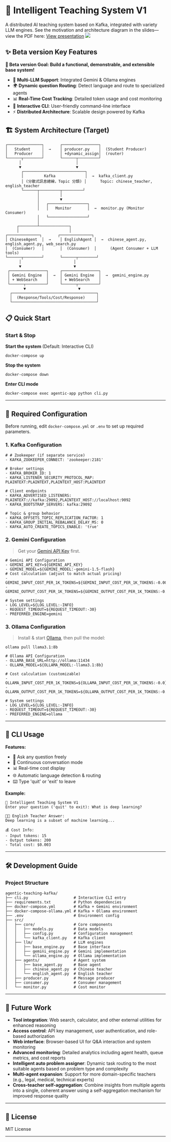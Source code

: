 # 🚀 Intelligent Teaching System V1

A distributed AI teaching system based on Kafka, integrated with variety LLM engines.
See the motivation and architecture diagram in the slides—view the PDF here: [View presentation](./agent-teach-introduce.pdf)
![](/docs/images/demo.gif)

## ✨ Beta version Key Features
**🎯 Beta version Goal: Build a functional, demonstrable, and extensible base system!**
- 🤖 **Multi-LLM Support**: Integrated Gemini & Ollama engines
- 🌍 **Dynamic question Routing**: Detect language and route to specialized agents
- 📊 **Real-Time Cost Tracking**: Detailed token usage and cost monitoring
- 💬 **Interactive CLI**: User-friendly command-line interface
- ⚡ **Distributed Architecture**: Scalable design powered by Kafka

## 🏗️ System Architecture (Target)
 ```
 ┌───────────────┐       ┌────────────────┐
│   Student     │  →    │ producer.py    │  (Student Producer)
│   Producer    │       │ +dynamic_assign│  (router)
└──────┬────────┘       └──────┬─────────┘
       │                        │
       ▼                        ▼
        ┌───────────────────────────┐
        │         Kafka             │  →  kafka_client.py 
        │ (分散式訊息總線，Topic 分類) │      Topic: chinese_teacher, english_teacher
        └──────┬─────────┬─────────┘
               │         │
               │         ▼
               │   ┌─────────────────┐
               │   │   Monitor       │  →  monitor.py (Monitor Consumer)
               │   └─────────────────┘
               │
      ┌────────┴─────────────┐
      │                      │
┌──────────────┐       ┌──────────────┐
│ ChineseAgent  │  →    │ EnglishAgent │  →  chinese_agent.py, english_agent.py, web_search.py
│  (Consumer)   │       │  (Consumer)  │      (Agent Consumer + LLM tools)
└──────┬────────┘       └──────┬────────┘
       │                       │
       ▼                       ▼
  ┌────────────────┐     ┌────────────────┐
  │ Gemini Engine  │  →  │ Gemini Engine  │  →  gemini_engine.py 
  │ + WebSearch    │     │ + WebSearch    │     
  └──────┬─────────┘     └──────┬─────────┘
         ▼                       ▼
   ┌─────────────────────────────────────┐
   │  (Response/Tools/Cost/Response)     │  
   └─────────────────────────────────────┘
 ```

## 📋 Quick Start

### Start & Stop

**Start the system** (Default: Interactive CLI)
    
    docker-compose up

**Stop the system**
    
    docker-compose down

**Enter CLI mode**
    
    docker-compose exec agentic-app python cli.py

---

## 🔧 Required Configuration

Before running, edit `docker-compose.yml` or `.env` to set up required parameters.

### 1. Kafka Configuration
    # # Zookeeper (if separate service)
    - KAFKA_ZOOKEEPER_CONNECT: 'zookeeper:2181'

    # Broker settings
    - KAFKA_BROKER_ID: 1
    - KAFKA_LISTENER_SECURITY_PROTOCOL_MAP: PLAINTEXT:PLAINTEXT,PLAINTEXT_HOST:PLAINTEXT

    # Client endpoints
    - KAFKA_ADVERTISED_LISTENERS: PLAINTEXT://kafka:29092,PLAINTEXT_HOST://localhost:9092
    - KAFKA_BOOTSTRAP_SERVERS: kafka:29092

    # Topic & group behavior
    - KAFKA_OFFSETS_TOPIC_REPLICATION_FACTOR: 1
    - KAFKA_GROUP_INITIAL_REBALANCE_DELAY_MS: 0
    - KAFKA_AUTO_CREATE_TOPICS_ENABLE: 'true'

### 2. Gemini Configuration
> Get your [Gemini API Key](https://ai.google.dev/gemini-api/docs?hl=en) first.
    
    # Gemini API Configuration
    - GEMINI_API_KEY=${GEMINI_API_KEY}
    - GEMINI_MODEL=${GEMINI_MODEL:-gemini-1.5-flash}
    # Cost calculation (adjust to match actual pricing)
    - GEMINI_INPUT_COST_PER_1K_TOKENS=${GEMINI_INPUT_COST_PER_1K_TOKENS:-0.000125}
    - GEMINI_OUTPUT_COST_PER_1K_TOKENS=${GEMINI_OUTPUT_COST_PER_1K_TOKENS:-0.000375}

    # System settings
    - LOG_LEVEL=${LOG_LEVEL:-INFO}
    - REQUEST_TIMEOUT=${REQUEST_TIMEOUT:-30}
    - PREFERRED_ENGINE=gemini

### 3. Ollama Configuration
> Install & start [Ollama](https://github.com/ollama/ollama), then pull the model:
    
    ollama pull llama3.1:8b

    # Ollama API Configuration
    - OLLAMA_BASE_URL=http://ollama:11434
    - OLLAMA_MODEL=${OLLAMA_MODEL:-llama3.1:8b}

    # Cost calculation (customizable)
    - OLLAMA_INPUT_COST_PER_1K_TOKENS=${OLLAMA_INPUT_COST_PER_1K_TOKENS:-0.0}
    - OLLAMA_OUTPUT_COST_PER_1K_TOKENS=${OLLAMA_OUTPUT_COST_PER_1K_TOKENS:-0.0}

    # System settings
    - LOG_LEVEL=${LOG_LEVEL:-INFO}
    - REQUEST_TIMEOUT=${REQUEST_TIMEOUT:-30}
    - PREFERRED_ENGINE=ollama

---

## 🎯 CLI Usage

**Features:**
- 💬 Ask any question freely
- 🔄 Continuous conversation mode
- 📊 Real-time cost display
- 🌐 Automatic language detection & routing
- ⌨️ Type 'quit' or 'exit' to leave

**Example:**
    
    🤖 Intelligent Teaching System V1
    Enter your question ('quit' to exit): What is deep learning?

    🧑‍🏫 English Teacher Answer:
    Deep learning is a subset of machine learning...

    💰 Cost Info:
    - Input tokens: 15
    - Output tokens: 200
    - Total cost: $0.003

---

## 🛠️ Development Guide

### Project Structure
    
    agentic-teaching-kafka/
    ├── cli.py                    # Interactive CLI entry
    ├── requirements.txt          # Python dependencies
    ├── docker-compose.yml        # Kafka + Gemini environment
    ├── docker-compose-ollama.yml # Kafka + Ollama environment
    ├── .env                      # Environment config
    ├── src/
    │   ├── core/                 # Core components
    │   │   ├── models.py         # Data models
    │   │   ├── config.py         # Configuration management
    │   │   └── kafka_client.py   # Kafka client
    │   ├── llm/                  # LLM engines
    │   │   ├── base_engine.py    # Base interface
    │   │   ├── gemini_engine.py  # Gemini implementation
    │   │   └── ollama_engine.py  # Ollama implementation
    │   ├── agents/               # Agent system
    │   │   ├── base_agent.py     # Base agent
    │   │   ├── chinese_agent.py  # Chinese teacher
    │   │   └── english_agent.py  # English teacher
    │   ├── producer.py           # Message producer
    │   ├── consumer.py           # Consumer management
    │   └── monitor.py            # Cost monitor

---

## 🚀 Future Work

- **Tool integration**: Web search, calculator, and other external utilities for enhanced reasoning  
- **Access control**: API key management, user authentication, and role-based authorization  
- **Web interface**: Browser-based UI for Q&A interaction and system monitoring  
- **Advanced monitoring**: Detailed analytics including agent health, queue metrics, and cost reports  
- **Intelligent auto problem assigner**: Dynamic task routing to the most suitable agents based on problem type and complexity  
- **Multi-agent expansion**: Support for more domain-specific teachers (e.g., legal, medical, technical experts)  
- **Cross-teacher self-aggregation**: Combine insights from multiple agents into a single, coherent answer using a self-aggregation mechanism for improved response quality  


---

## 📄 License
MIT License

---


